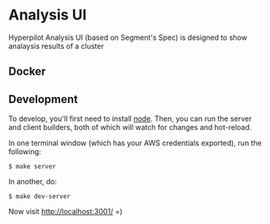 
# Analysis UI

Hyperpilot Analysis UI (based on Segment's Spec) is designed to show analaysis results of a cluster

## Docker

## Development

To develop, you'll first need to install [node][node]. Then, you can run the server and client builders, both of which will watch for changes and hot-reload.

In one terminal window (which has your AWS credentials exported), run the following:

    $ make server

In another, do:

    $ make dev-server


Now visit [http://localhost:3001/](http://localhost:3001/) =)

[ecs]: https://aws.amazon.com/ecs/
[node]: https://nodejs.org/en/
